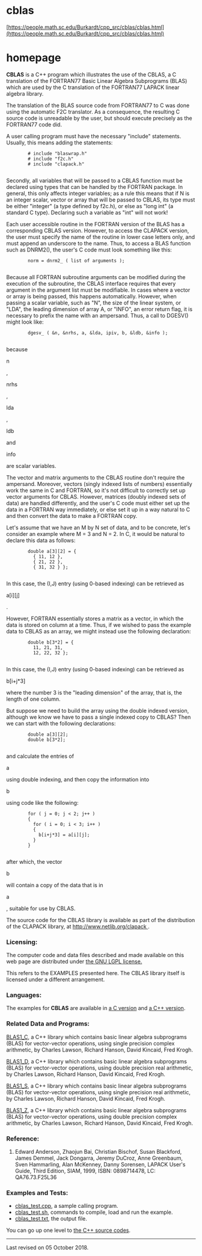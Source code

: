 # cblas

[https://people.math.sc.edu/Burkardt/cpp_src/cblas/cblas.html](https://people.math.sc.edu/Burkardt/cpp_src/cblas/cblas.html)

# homepage

**CBLAS** is a C++ program which illustrates the use of the CBLAS, a C translation of the FORTRAN77 Basic Linear Algebra Subprograms (BLAS) which are used by the C translation of the FORTRAN77 LAPACK linear algebra library.

The translation of the BLAS source code from FORTRAN77 to C was done using the automatic F2C translator. As a consequence, the resulting C source code is unreadable by the user, but should execute precisely as the FORTRAN77 code did.

A user calling program must have the necessary "include" statements. Usually, this means adding the statements:

```
        # include "blaswrap.h"
        # include "f2c.h"
        # include "clapack.h"
      
```



Secondly, all variables that will be passed to a CBLAS function must be declared using types that can be handled by the FORTRAN package. In general, this only affects integer variables; as a rule this means that if N is an integer scalar, vector or array that will be passed to CBLAS, its type must be either "integer" (a type defined by f2c.h), or else as "long int" (a standard C type). Declaring such a variable as "int" will not work!

Each user accessible routine in the FORTRAN version of the BLAS has a corresponding CBLAS version. However, to access the CLAPACK version, the user must specify the name of the routine in lower case letters only, and must append an underscore to the name. Thus, to access a BLAS function such as DNRM2(), the user's C code must look something like this:

```
        norm = dnrm2_ ( list of arguments );
      
```



Because all FORTRAN subroutine arguments can be modified during the execution of the subroutine, the CBLAS interface requires that every argument in the argument list must be modifiable. In cases where a vector or array is being passed, this happens automatically. However, when passing a scalar variable, such as "N", the size of the linear system, or "LDA", the leading dimension of array A, or "INFO", an error return flag, it is necessary to prefix the name with an ampersand. Thus, a call to DGESV() might look like:

```
        dgesv_ ( &n, &nrhs, a, &lda, ipiv, b, &ldb, &info );
      
```

because 

n

, 

nrhs

, 

lda

, 

ldb

 and 

info

 are scalar variables.



The vector and matrix arguments to the CBLAS routine don't require the ampersand. Moreover, vectors (singly indexed lists of numbers) essentially work the same in C and FORTRAN, so it's not difficult to correctly set up vector arguments for CBLAS. However, matrices (doubly indexed sets of data) are handled differently, and the user's C code must either set up the data in a FORTRAN way immediately, or else set it up in a way natural to C and then convert the data to make a FORTRAN copy.

Let's assume that we have an M by N set of data, and to be concrete, let's consider an example where M = 3 and N = 2. In C, it would be natural to declare this data as follows:

```
        double a[3][2] = {
          { 11, 12 },
          { 21, 22 },
          { 31, 32 } };
      
```

In this case, the (I,J) entry (using 0-based indexing) can be retrieved as 

a[i][j]

.



However, FORTRAN essentially stores a matrix as a vector, in which the data is stored on column at a time. Thus, if we wished to pass the example data to CBLAS as an array, we might instead use the following declaration:

```
        double b[3*2] = {
          11, 21, 31,
          12, 22, 32 };
      
```

In this case, the (I,J) entry (using 0-based indexing) can be retrieved as 

b[i+j*3]

 where the number 3 is the "leading dimension" of the array, that is, the length of one column.



But suppose we need to build the array using the double indexed version, although we know we have to pass a single indexed copy to CBLAS? Then we can start with the following declarations:

```
        double a[3][2];
        double b[3*2];
      
```

and calculate the entries of 

a

 using double indexing, and then copy the information into 

b

 using code like the following:

```
        for ( j = 0; j < 2; j++ )
        {
          for ( i = 0; i < 3; i++ )
          {
            b[i+j*3] = a[i][j];
          }
        }
      
```

after which, the vector 

b

 will contain a copy of the data that is in 

a

, suitable for use by CBLAS.



The source code for the CBLAS library is available as part of the distribution of the CLAPACK library, at [http://www.netlib.org/clapack ](http://www.netlib.org/clapack).

### Licensing:

The computer code and data files described and made available on this web page are distributed under [the GNU LGPL license.](https://people.math.sc.edu/Burkardt/txt/gnu_lgpl.txt)

This refers to the EXAMPLES presented here. The CBLAS library itself is licensed under a different arrangement.

### Languages:

The examples for **CBLAS** are available in [a C version](https://people.math.sc.edu/Burkardt/c_src/cblas/cblas.html) and [a C++ version](https://people.math.sc.edu/Burkardt/cpp_src/cblas/cblas.html).

### Related Data and Programs:

[BLAS1_C](https://people.math.sc.edu/Burkardt/cpp_src/blas1_c/blas1_c.html), a C++ library which contains basic linear algebra subprograms (BLAS) for vector-vector operations, using single precision complex arithmetic, by Charles Lawson, Richard Hanson, David Kincaid, Fred Krogh.

[BLAS1_D](https://people.math.sc.edu/Burkardt/cpp_src/blas1_d/blas1_d.html), a C++ library which contains basic linear algebra subprograms (BLAS) for vector-vector operations, using double precision real arithmetic, by Charles Lawson, Richard Hanson, David Kincaid, Fred Krogh.

[BLAS1_S](https://people.math.sc.edu/Burkardt/cpp_src/blas1_s/blas1_s.html), a C++ library which contains basic linear algebra subprograms (BLAS) for vector-vector operations, using single precision real arithmetic, by Charles Lawson, Richard Hanson, David Kincaid, Fred Krogh.

[BLAS1_Z](https://people.math.sc.edu/Burkardt/cpp_src/blas1_z/blas1_z.html), a C++ library which contains basic linear algebra subprograms (BLAS) for vector-vector operations, using double precision complex arithmetic, by Charles Lawson, Richard Hanson, David Kincaid, Fred Krogh.

### Reference:



1. Edward Anderson, Zhaojun Bai, Christian Bischof, Susan Blackford, James Demmel, Jack Dongarra, Jeremy DuCroz, Anne Greenbaum, Sven Hammarling, Alan McKenney, Danny Sorensen,
   LAPACK User's Guide,
   Third Edition,
   SIAM, 1999,
   ISBN: 0898714478,
   LC: QA76.73.F25L36



### Examples and Tests:



- [cblas_test.cpp](https://people.math.sc.edu/Burkardt/cpp_src/cblas/cblas_test.cpp), a sample calling program.
- [cblas_test.sh](https://people.math.sc.edu/Burkardt/cpp_src/cblas/cblas_test.sh), commands to compile, load and run the example.
- [cblas_test.txt](https://people.math.sc.edu/Burkardt/cpp_src/cblas/cblas_test.txt), the output file.



You can go up one level to [the C++ source codes](https://people.math.sc.edu/Burkardt/cpp_src/cpp_src.html).

------

Last revised on 05 October 2018.